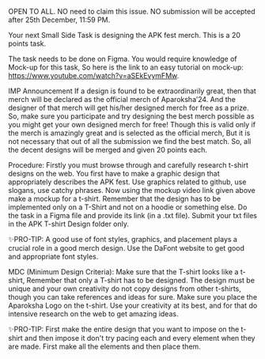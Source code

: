 OPEN TO ALL.
NO need to claim this issue.
NO submission will be accepted after 25th December, 11:59 PM.

Your next Small Side Task is designing the APK fest merch. This is a 20 points task.

The task needs to be done on Figma. You would require knowledge of Mock-up for this task, So here is the link to an easy tutorial on mock-up: https://www.youtube.com/watch?v=aSEkEvymFMw.

IMP Announcement
If a design is found to be extraordinarily great, then that merch will be declared as the official merch of Aparoksha’24. And the designer of that merch will get his/her designed merch for free as a prize.  So, make sure you participate and try designing the best merch possible as you might get your own designed merch for free! Though this is valid only if the merch is amazingly great and is selected as the official merch, But it is not necessary that out of all the submission we find the best match. So, all the decent designs will be merged and given 20 points each.

Procedure:
Firstly you must browse through and carefully research t-shirt designs on the web.
You first have to make a graphic design that appropriately describes the APK fest. Use graphics related to github, use slogans, use catchy phrases.
Now using the mockup video link given above make a mockup for a t-shirt. Remember that the design has to be implemented only on a T-Shirt and not on a hoodie or something else.
Do the task in a Figma file and provide its link (in a .txt file). Submit your txt files in the APK T-shirt Design folder only.

✨PRO-TIP: A good use of font styles, graphics, and placement plays a crucial role in a good merch design. Use the DaFont website to get good and appropriate font styles.


MDC (Minimum Design Criteria):
Make sure that the T-shirt looks like a t-shirt, Remember that only a T-shirt has to be designed. The design must be unique and your own creativity do not copy designs from other t-shirts, though you can take references and ideas for sure. Make sure you place the Aparoksha Logo on the t-shirt. Use your creativity at its best, and for that do intensive research on the web to get amazing ideas.

✨PRO-TIP: First make the entire design that you want to impose on the t-shirt and then impose it don't try pacing each and every element when they are made. First make all the elements and then place them.